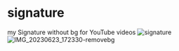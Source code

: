 # signature
my Signature without bg for YouTube videos
![signature](https://github.com/akashdip2001/signature/assets/81384987/545ed34e-afb7-4030-a4cb-b8f6c825997a)
![IMG_20230623_172330-removebg](https://github.com/akashdip2001/signature/assets/81384987/a65f75d0-6c2d-457d-8592-b0d0eda5b50a)
